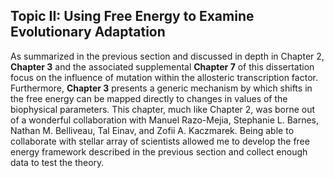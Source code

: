 ## Topic II: Using Free Energy to Examine Evolutionary Adaptation

As summarized in the previous section and discussed in depth in Chapter 2,
**Chapter 3** and the associated supplemental **Chapter 7** of this dissertation
focus on the influence of mutation within the allosteric transcription factor.
Furthermore, **Chapter 3** presents a generic mechanism by which shifts in the
free energy can be mapped directly to changes in values of the biophysical
parameters. This chapter, much like Chapter 2, was borne out of a wonderful
collaboration with Manuel Razo-Mejia, Stephanie L. Barnes, Nathan M. Belliveau,
Tal Einav, and Zofii A. Kaczmarek. Being able to collaborate with stellar array
of scientists allowed me to develop the free energy framework described in the
previous section and collect enough data to test the theory. 
